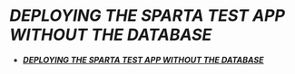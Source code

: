 # ***DEPLOYING THE SPARTA TEST APP WITHOUT THE DATABASE***

- [***DEPLOYING THE SPARTA TEST APP WITHOUT THE DATABASE***](#deploying-the-sparta-test-app-without-the-database)

